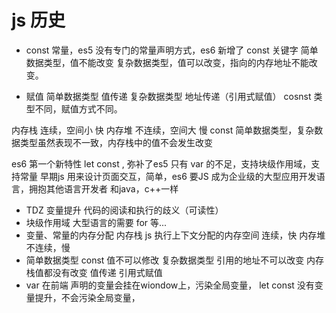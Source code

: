 # js 历史

- const
  常量，es5 没有专门的常量声明方式，es6 新增了 const 关键字
  简单数据类型，值不能改变
  复杂数据类型，值可以改变，指向的内存地址不能改变。 

- 赋值
  简单数据类型 值传递 
  复杂数据类型 地址传递（引用式赋值）
  cosnst 类型不同，赋值方式不同。

内存栈  连续，空间小  快
内存堆  不连续，空间大  慢
const 简单数据类型，复杂数据类型虽然表现不一致，内存栈中的值不会发生改变 

es6 第一个新特性 let const , 弥补了es5 只有 var 的不足，支持块级作用域，支持常量
早期js 用来设计页面交互，简单，es6 要JS 成为企业级的大型应用开发语言，拥抱其他语言开发者
和java，c++一样
 - TDZ 变量提升 代码的阅读和执行的歧义（可读性）
 - 块级作用域
   大型语言的需要
    for 等...
 - 变量、常量的内存分配
   内存栈 js 执行上下文分配的内存空间
   连续，快
   内存堆 
   不连续，慢
 - 简单数据类型 const 值不可以修改
   复杂数据类型 引用的地址不可以改变
   内存栈值都没有改变
   值传递
   引用式赋值
 - var 在前端 声明的变量会挂在wiondow上，污染全局变量，
   let const 没有变量提升，不会污染全局变量，
   